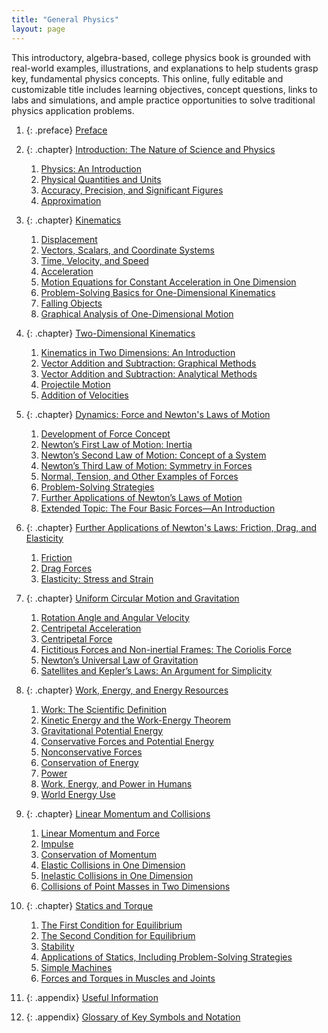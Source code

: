 ```yaml
---
title: "General Physics"
layout: page
---
```



<div data-type="abstract">
This introductory, algebra-based, college physics book is grounded with real-world examples, illustrations, and explanations to help students grasp key, fundamental physics concepts. This online, fully editable and customizable title includes learning objectives, concept questions, links to labs and simulations, and ample practice opportunities to solve traditional physics application problems.
</div>

1. {: .preface} [Preface](contents/preface.md)
2. {: .chapter} [Introduction: The Nature of Science and Physics](contents/ch1IntroductionTheNatureOfScienceAndPhysics.md)
    1. [Physics: An Introduction](contents/ch1PhysicsAnIntroduction.md)
    2. [Physical Quantities and Units](contents/ch1PhysicalQuantitiesAndUnits.md)
    3. [Accuracy, Precision, and Significant Figures](contents/ch1AccuracyPrecisionAndSignificantFigures.md)
    4. [Approximation](contents/ch1Approximation.md)

3. {: .chapter} [Kinematics](contents/ch2Kinematics.md)
    1. [Displacement](contents/ch2Displacement.md)
    2. [Vectors, Scalars, and Coordinate Systems](contents/ch2VectorsScalarsAndCoordinateSystems.md)
    3. [Time, Velocity, and Speed](contents/ch2TimeVelocityAndSpeed.md)
    4. [Acceleration](contents/ch2Acceleration.md)
    5. [Motion Equations for Constant Acceleration in One Dimension](contents/ch2MotionEquationsForConstantAccelerationInOneDimension.md)
    6. [Problem-Solving Basics for One-Dimensional Kinematics](contents/ch2ProblemSolvingBasicsForOneDimensionalKinematics.md)
    7. [Falling Objects](contents/ch2FallingObjects.md)
    8. [Graphical Analysis of One-Dimensional Motion](contents/ch2GraphicalAnalysisOfOneDimensionalMotion.md)

4. {: .chapter} [Two-Dimensional Kinematics](contents/ch3TwoDimensionalKinematics.md)
    1. [Kinematics in Two Dimensions: An Introduction](contents/ch3KinematicsInTwoDimensionsAnIntroduction.md)
    2. [Vector Addition and Subtraction: Graphical Methods](contents/ch3VectorAdditionAndSubtractionGraphicalMethods.md)
    3. [Vector Addition and Subtraction: Analytical Methods](contents/ch3VectorAdditionAndSubtractionAnalyticalMethods.md)
    4. [Projectile Motion](contents/ch3ProjectileMotion.md)
    5. [Addition of Velocities](contents/ch3AdditionOfVelocities.md)

5. {: .chapter} [Dynamics: Force and Newton\'s Laws of Motion](contents/ch4Dynamics.md)
    1. [Development of Force Concept](contents/ch4DevelopmentOfForceConcept.md)
    2. [Newton’s First Law of Motion: Inertia](contents/ch4NewtonsFirstLawOfMotion.md)
    3. [Newton’s Second Law of Motion: Concept of a System](contents/ch4NewtonsSecondLawOfMotion.md)
    4. [Newton’s Third Law of Motion: Symmetry in Forces](contents/ch4NewtonsThirdLawOfMotion.md)
    5. [Normal, Tension, and Other Examples of Forces](contents/ch4NormalTensionAndOtherExamplesOfForces.md)
    6. [Problem-Solving Strategies](contents/ch4ProblemSolvingStrategies.md)
    7. [Further Applications of Newton’s Laws of Motion](contents/ch4FurtherApplicationsOfNewtonsLawsOfMotion.md)
    8. [Extended Topic: The Four Basic Forces—An Introduction](contents/ch4ExtendedTopics.md)

6. {: .chapter} [Further Applications of Newton\'s Laws: Friction, Drag, and Elasticity](contents/ch5FurtherApplicationsOfNewtonsLaws.md)
    1. [Friction](contents/ch5Friction.md)
    2. [Drag Forces](contents/ch5DragForces.md)
    3. [Elasticity: Stress and Strain](contents/ch5Elasticity.md)

7. {: .chapter} [Uniform Circular Motion and Gravitation](contents/ch6UniformCircularMotionAndGravitation.md)
    1. [Rotation Angle and Angular Velocity](contents/ch6RotationAngleAndAngularVelocity.md)
    2. [Centripetal Acceleration](contents/ch6CentripetalAcceleration.md)
    3. [Centripetal Force](contents/ch6CentripetalForce.md)
    4. [Fictitious Forces and Non-inertial Frames: The Coriolis Force](contents/ch6FictiousForcesAndNonInertialFrames.md)
    5. [Newton’s Universal Law of Gravitation](contents/ch6NewtonsUniversalLawOfGravitation.md)
    6. [Satellites and Kepler’s Laws: An Argument for Simplicity](contents/ch6SatellitesAndKeplersLaws.md)

8. {: .chapter} [Work, Energy, and Energy Resources](contents/ch7WorkEnergyAndEnergyResources.md)
    1. [Work: The Scientific Definition](contents/ch7WorkTheScientificDefinition.md)
    2. [Kinetic Energy and the Work-Energy Theorem](contents/ch7KineticEnergyAndTheWorkEnergyTheorem.md)
    3. [Gravitational Potential Energy](contents/ch7GravitationalPotentialEnergy.md)
    4. [Conservative Forces and Potential Energy](contents/ch7ConservativeForcesAndPotentialEnergy.md)
    5. [Nonconservative Forces](contents/ch7NonconservativeForces.md)
    6. [Conservation of Energy](contents/ch7ConservationOfEnergy.md)
    7. [Power](contents/ch7Power.md)
    8. [Work, Energy, and Power in Humans](contents/ch7WorkEnergyAndPowerInHumans.md)
    9. [World Energy Use](contents/ch7WorldEnergyUse.md)

9. {: .chapter} [Linear Momentum and Collisions](contents/ch8LinearMomentumAndCollisions.md)
    1. [Linear Momentum and Force](contents/ch8LinearMomentumAndForce.md)
    2. [Impulse](contents/ch8Impulse.md)
    3. [Conservation of Momentum](contents/ch8ConservationOfMomentum.md)
    4. [Elastic Collisions in One Dimension](contents/ch8ElasticCollisionsInOneDimension.md)
    5. [Inelastic Collisions in One Dimension](contents/ch8InelasticCollisionsInOneDimension.md)
    6. [Collisions of Point Masses in Two Dimensions](contents/ch8CollisionsOfPointMassesInTwoDimensions.md)

10. {: .chapter} [Statics and Torque](contents/ch9StaticsAndTorque.md)
    1. [The First Condition for Equilibrium](contents/ch9TheFirstConditionForEquilibrium.md)
    2. [The Second Condition for Equilibrium](contents/ch9TheSecondConditionForEquilibrium.md)
    3. [Stability](contents/ch9Stability.md)
    4. [Applications of Statics, Including Problem-Solving Strategies](contents/ch9ApplicationsOfStaticsIncludingProblemSolvingStrategies.md)
    5. [Simple Machines](contents/ch9SimpleMachines.md)
    6. [Forces and Torques in Muscles and Joints](contents/ch9ForcesAndTorquesInMusclesAndJoints.md)

11. {: .appendix} [Useful Information](contents/appAUsefulInformation.md)
12. {: .appendix} [Glossary of Key Symbols and Notation](contents/appBGlossaryOfKeySymbolsAndNotation.md)
